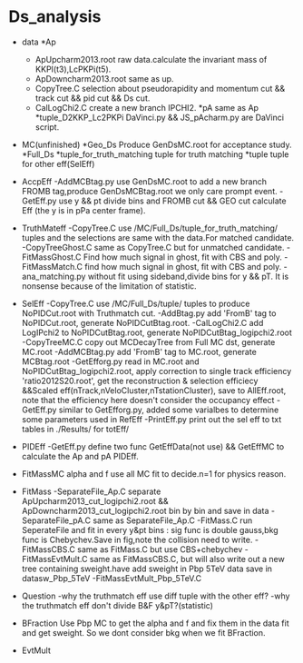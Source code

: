 # Ds_analysis

* data
	*Ap
	- ApUpcharm2013.root 
	  raw data.calculate the invariant mass of KKPI(t3),LcPKPi(t5).
	- ApDowncharm2013.root 
	  same as up.
	- CopyTree.C
	  selection about pseudorapidity and momentum cut && track cut && pid cut && Ds cut.
	- CalLogChi2.C
	  create a new branch IPCHI2.
	*pA
	 same as Ap
	*tuple_D2KKP_Lc2PKPi
	 DaVinci.py && JS_pAcharm.py are DaVinci script.

* MC(unfinished)
	*Geo_Ds
	 Produce GenDsMC.root for acceptance study.
	*Full_Ds
         *tuple_for_truth_matching
	  tuple for truth matching 
         *tuple
          tuple for other eff(SelEff)
* AccpEff
	-AddMCBtag.py 
	 use GenDsMC.root to add a new branch FROMB tag,produce GenDsMCBtag.root we only care prompt event.
	-GetEff.py
	 use y && pt divide bins and FROMB cut && GEO cut calculate Eff (the y is in pPa center frame).

* TruthMateff
	-CopyTree.C 
	 use /MC/Full_Ds/tuple_for_truth_matching/ tuples and the selections are same with the data.For matched candidate.
	-CopyTreeGhost.C 
	 same as CopyTree.C but for unmatched candidate.
	-FitMassGhost.C
	 Find how much signal in ghost, fit with CBS and poly.
	-FitMassMatch.C
	 find how much signal in ghost, fit with CBS and poly.
	-ana_matching.py
         without fit using sideband,divide bins for y && pT. It is nonsense because of the limitation of statistic.

* SelEff
	-CopyTree.C
	 use /MC/Full_Ds/tuple/ tuples to produce NoPIDCut.root with Truthmatch cut.
	-AddBtag.py
	 add 'FromB' tag to NoPIDCut.root, generate NoPIDCutBtag.root.
	-CalLogChi2.C
	 add LogIPchi2 to NoPIDCutBtag.root, generate NoPIDCutBtag_logipchi2.root
	-CopyTreeMC.C
	 copy out MCDecayTree from Full MC dst, generate MC.root
	-AddMCBtag.py
	 add 'FromB' tag to MC.root, generate MCBtag.root
	-GetEfforg.py
	 read in MC.root and NoPIDCutBtag_logipchi2.root, apply correction to single track efficiency 'ratio2012S20.root', get the reconstruction & selection efficiecy &&Scaled eff(nTrack,nVeloCluster,nTstationCluster), save to AllEff.root, note that the efficiency here doesn't consider the occupancy effect
	-GetEff.py
	 similar to GetEfforg.py, added some varialbes to determine some parameters used in RefEff
	-PrintEff.py
	 print out the sel eff to txt tables in ./Results/ for totEff/

* PIDEff
	-GetEff.py
	 define two func GetEffData(not use) && GetEffMC to calculate the Ap and pA PIDEff.

* FitMassMC
	alpha and f use all MC fit to decide.n=1 for physics reason.


* FitMass
	-SeparateFile_Ap.C
         separate ApUpcharm2013_cut_logipchi2.root && ApDowncharm2013_cut_logipchi2.root bin by bin and save in data
	-SeparateFile_pA.C
	 same as SeparateFile_Ap.C
	-FitMass.C
	 run SeperateFile and fit in every y&pt bins : sig func is double gauss,bkg func is Chebychev.Save in fig,note the collision need to write.
	-FitMassCBS.C
	 same as FitMass.C but use CBS+chebychev
	-FitMassEvtMult.C
	 same as FitMassCBS.C, but will also write out a new tree containing sweight.have add sweight in Pbp 5TeV data save in datasw_Pbp_5TeV
        -FitMassEvtMult_Pbp_5TeV.C



* Question
	-why the truthmatch eff use diff tuple with the other eff?
	-why the truthmatch eff don't divide B&F y&pT?(statistic)



* BFraction
	Use Pbp MC to get the alpha and f and fix them in the data fit and get sweight. So we dont consider bkg when we fit BFraction.

* EvtMult
	






